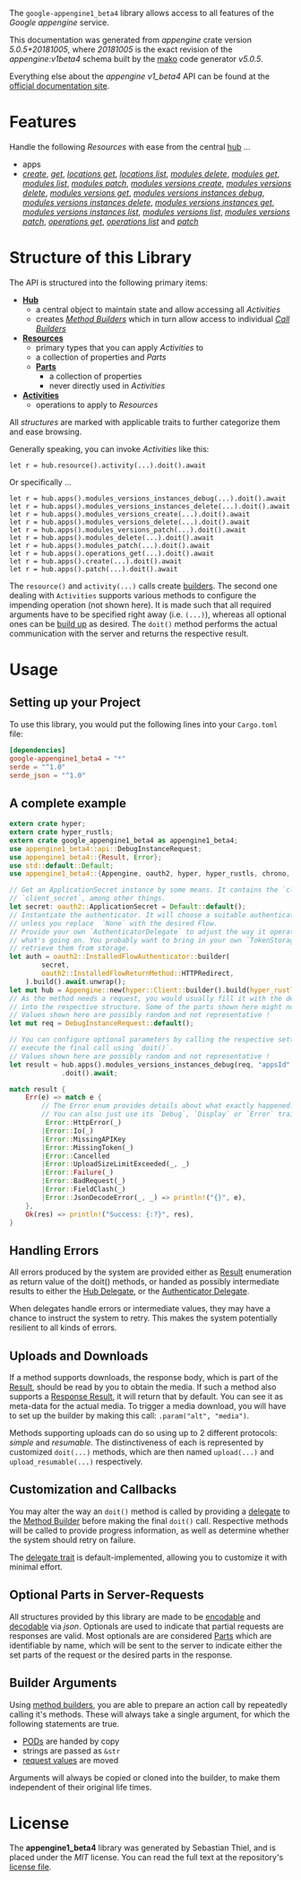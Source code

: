 <!---
DO NOT EDIT !
This file was generated automatically from 'src/generator/templates/api/README.md.mako'
DO NOT EDIT !
-->
The `google-appengine1_beta4` library allows access to all features of the *Google appengine* service.

This documentation was generated from *appengine* crate version *5.0.5+20181005*, where *20181005* is the exact revision of the *appengine:v1beta4* schema built by the [mako](http://www.makotemplates.org/) code generator *v5.0.5*.

Everything else about the *appengine* *v1_beta4* API can be found at the
[official documentation site](https://cloud.google.com/appengine/docs/admin-api/).
# Features

Handle the following *Resources* with ease from the central [hub](https://docs.rs/google-appengine1_beta4/5.0.5+20181005/google_appengine1_beta4/Appengine) ... 

* apps
 * [*create*](https://docs.rs/google-appengine1_beta4/5.0.5+20181005/google_appengine1_beta4/api::AppCreateCall), [*get*](https://docs.rs/google-appengine1_beta4/5.0.5+20181005/google_appengine1_beta4/api::AppGetCall), [*locations get*](https://docs.rs/google-appengine1_beta4/5.0.5+20181005/google_appengine1_beta4/api::AppLocationGetCall), [*locations list*](https://docs.rs/google-appengine1_beta4/5.0.5+20181005/google_appengine1_beta4/api::AppLocationListCall), [*modules delete*](https://docs.rs/google-appengine1_beta4/5.0.5+20181005/google_appengine1_beta4/api::AppModuleDeleteCall), [*modules get*](https://docs.rs/google-appengine1_beta4/5.0.5+20181005/google_appengine1_beta4/api::AppModuleGetCall), [*modules list*](https://docs.rs/google-appengine1_beta4/5.0.5+20181005/google_appengine1_beta4/api::AppModuleListCall), [*modules patch*](https://docs.rs/google-appengine1_beta4/5.0.5+20181005/google_appengine1_beta4/api::AppModulePatchCall), [*modules versions create*](https://docs.rs/google-appengine1_beta4/5.0.5+20181005/google_appengine1_beta4/api::AppModuleVersionCreateCall), [*modules versions delete*](https://docs.rs/google-appengine1_beta4/5.0.5+20181005/google_appengine1_beta4/api::AppModuleVersionDeleteCall), [*modules versions get*](https://docs.rs/google-appengine1_beta4/5.0.5+20181005/google_appengine1_beta4/api::AppModuleVersionGetCall), [*modules versions instances debug*](https://docs.rs/google-appengine1_beta4/5.0.5+20181005/google_appengine1_beta4/api::AppModuleVersionInstanceDebugCall), [*modules versions instances delete*](https://docs.rs/google-appengine1_beta4/5.0.5+20181005/google_appengine1_beta4/api::AppModuleVersionInstanceDeleteCall), [*modules versions instances get*](https://docs.rs/google-appengine1_beta4/5.0.5+20181005/google_appengine1_beta4/api::AppModuleVersionInstanceGetCall), [*modules versions instances list*](https://docs.rs/google-appengine1_beta4/5.0.5+20181005/google_appengine1_beta4/api::AppModuleVersionInstanceListCall), [*modules versions list*](https://docs.rs/google-appengine1_beta4/5.0.5+20181005/google_appengine1_beta4/api::AppModuleVersionListCall), [*modules versions patch*](https://docs.rs/google-appengine1_beta4/5.0.5+20181005/google_appengine1_beta4/api::AppModuleVersionPatchCall), [*operations get*](https://docs.rs/google-appengine1_beta4/5.0.5+20181005/google_appengine1_beta4/api::AppOperationGetCall), [*operations list*](https://docs.rs/google-appengine1_beta4/5.0.5+20181005/google_appengine1_beta4/api::AppOperationListCall) and [*patch*](https://docs.rs/google-appengine1_beta4/5.0.5+20181005/google_appengine1_beta4/api::AppPatchCall)




# Structure of this Library

The API is structured into the following primary items:

* **[Hub](https://docs.rs/google-appengine1_beta4/5.0.5+20181005/google_appengine1_beta4/Appengine)**
    * a central object to maintain state and allow accessing all *Activities*
    * creates [*Method Builders*](https://docs.rs/google-appengine1_beta4/5.0.5+20181005/google_appengine1_beta4/client::MethodsBuilder) which in turn
      allow access to individual [*Call Builders*](https://docs.rs/google-appengine1_beta4/5.0.5+20181005/google_appengine1_beta4/client::CallBuilder)
* **[Resources](https://docs.rs/google-appengine1_beta4/5.0.5+20181005/google_appengine1_beta4/client::Resource)**
    * primary types that you can apply *Activities* to
    * a collection of properties and *Parts*
    * **[Parts](https://docs.rs/google-appengine1_beta4/5.0.5+20181005/google_appengine1_beta4/client::Part)**
        * a collection of properties
        * never directly used in *Activities*
* **[Activities](https://docs.rs/google-appengine1_beta4/5.0.5+20181005/google_appengine1_beta4/client::CallBuilder)**
    * operations to apply to *Resources*

All *structures* are marked with applicable traits to further categorize them and ease browsing.

Generally speaking, you can invoke *Activities* like this:

```Rust,ignore
let r = hub.resource().activity(...).doit().await
```

Or specifically ...

```ignore
let r = hub.apps().modules_versions_instances_debug(...).doit().await
let r = hub.apps().modules_versions_instances_delete(...).doit().await
let r = hub.apps().modules_versions_create(...).doit().await
let r = hub.apps().modules_versions_delete(...).doit().await
let r = hub.apps().modules_versions_patch(...).doit().await
let r = hub.apps().modules_delete(...).doit().await
let r = hub.apps().modules_patch(...).doit().await
let r = hub.apps().operations_get(...).doit().await
let r = hub.apps().create(...).doit().await
let r = hub.apps().patch(...).doit().await
```

The `resource()` and `activity(...)` calls create [builders][builder-pattern]. The second one dealing with `Activities` 
supports various methods to configure the impending operation (not shown here). It is made such that all required arguments have to be 
specified right away (i.e. `(...)`), whereas all optional ones can be [build up][builder-pattern] as desired.
The `doit()` method performs the actual communication with the server and returns the respective result.

# Usage

## Setting up your Project

To use this library, you would put the following lines into your `Cargo.toml` file:

```toml
[dependencies]
google-appengine1_beta4 = "*"
serde = "^1.0"
serde_json = "^1.0"
```

## A complete example

```Rust
extern crate hyper;
extern crate hyper_rustls;
extern crate google_appengine1_beta4 as appengine1_beta4;
use appengine1_beta4::api::DebugInstanceRequest;
use appengine1_beta4::{Result, Error};
use std::default::Default;
use appengine1_beta4::{Appengine, oauth2, hyper, hyper_rustls, chrono, FieldMask};

// Get an ApplicationSecret instance by some means. It contains the `client_id` and 
// `client_secret`, among other things.
let secret: oauth2::ApplicationSecret = Default::default();
// Instantiate the authenticator. It will choose a suitable authentication flow for you, 
// unless you replace  `None` with the desired Flow.
// Provide your own `AuthenticatorDelegate` to adjust the way it operates and get feedback about 
// what's going on. You probably want to bring in your own `TokenStorage` to persist tokens and
// retrieve them from storage.
let auth = oauth2::InstalledFlowAuthenticator::builder(
        secret,
        oauth2::InstalledFlowReturnMethod::HTTPRedirect,
    ).build().await.unwrap();
let mut hub = Appengine::new(hyper::Client::builder().build(hyper_rustls::HttpsConnectorBuilder::new().with_native_roots().unwrap().https_or_http().enable_http1().build()), auth);
// As the method needs a request, you would usually fill it with the desired information
// into the respective structure. Some of the parts shown here might not be applicable !
// Values shown here are possibly random and not representative !
let mut req = DebugInstanceRequest::default();

// You can configure optional parameters by calling the respective setters at will, and
// execute the final call using `doit()`.
// Values shown here are possibly random and not representative !
let result = hub.apps().modules_versions_instances_debug(req, "appsId", "modulesId", "versionsId", "instancesId")
             .doit().await;

match result {
    Err(e) => match e {
        // The Error enum provides details about what exactly happened.
        // You can also just use its `Debug`, `Display` or `Error` traits
         Error::HttpError(_)
        |Error::Io(_)
        |Error::MissingAPIKey
        |Error::MissingToken(_)
        |Error::Cancelled
        |Error::UploadSizeLimitExceeded(_, _)
        |Error::Failure(_)
        |Error::BadRequest(_)
        |Error::FieldClash(_)
        |Error::JsonDecodeError(_, _) => println!("{}", e),
    },
    Ok(res) => println!("Success: {:?}", res),
}

```
## Handling Errors

All errors produced by the system are provided either as [Result](https://docs.rs/google-appengine1_beta4/5.0.5+20181005/google_appengine1_beta4/client::Result) enumeration as return value of
the doit() methods, or handed as possibly intermediate results to either the 
[Hub Delegate](https://docs.rs/google-appengine1_beta4/5.0.5+20181005/google_appengine1_beta4/client::Delegate), or the [Authenticator Delegate](https://docs.rs/yup-oauth2/*/yup_oauth2/trait.AuthenticatorDelegate.html).

When delegates handle errors or intermediate values, they may have a chance to instruct the system to retry. This 
makes the system potentially resilient to all kinds of errors.

## Uploads and Downloads
If a method supports downloads, the response body, which is part of the [Result](https://docs.rs/google-appengine1_beta4/5.0.5+20181005/google_appengine1_beta4/client::Result), should be
read by you to obtain the media.
If such a method also supports a [Response Result](https://docs.rs/google-appengine1_beta4/5.0.5+20181005/google_appengine1_beta4/client::ResponseResult), it will return that by default.
You can see it as meta-data for the actual media. To trigger a media download, you will have to set up the builder by making
this call: `.param("alt", "media")`.

Methods supporting uploads can do so using up to 2 different protocols: 
*simple* and *resumable*. The distinctiveness of each is represented by customized 
`doit(...)` methods, which are then named `upload(...)` and `upload_resumable(...)` respectively.

## Customization and Callbacks

You may alter the way an `doit()` method is called by providing a [delegate](https://docs.rs/google-appengine1_beta4/5.0.5+20181005/google_appengine1_beta4/client::Delegate) to the 
[Method Builder](https://docs.rs/google-appengine1_beta4/5.0.5+20181005/google_appengine1_beta4/client::CallBuilder) before making the final `doit()` call. 
Respective methods will be called to provide progress information, as well as determine whether the system should 
retry on failure.

The [delegate trait](https://docs.rs/google-appengine1_beta4/5.0.5+20181005/google_appengine1_beta4/client::Delegate) is default-implemented, allowing you to customize it with minimal effort.

## Optional Parts in Server-Requests

All structures provided by this library are made to be [encodable](https://docs.rs/google-appengine1_beta4/5.0.5+20181005/google_appengine1_beta4/client::RequestValue) and 
[decodable](https://docs.rs/google-appengine1_beta4/5.0.5+20181005/google_appengine1_beta4/client::ResponseResult) via *json*. Optionals are used to indicate that partial requests are responses 
are valid.
Most optionals are are considered [Parts](https://docs.rs/google-appengine1_beta4/5.0.5+20181005/google_appengine1_beta4/client::Part) which are identifiable by name, which will be sent to 
the server to indicate either the set parts of the request or the desired parts in the response.

## Builder Arguments

Using [method builders](https://docs.rs/google-appengine1_beta4/5.0.5+20181005/google_appengine1_beta4/client::CallBuilder), you are able to prepare an action call by repeatedly calling it's methods.
These will always take a single argument, for which the following statements are true.

* [PODs][wiki-pod] are handed by copy
* strings are passed as `&str`
* [request values](https://docs.rs/google-appengine1_beta4/5.0.5+20181005/google_appengine1_beta4/client::RequestValue) are moved

Arguments will always be copied or cloned into the builder, to make them independent of their original life times.

[wiki-pod]: http://en.wikipedia.org/wiki/Plain_old_data_structure
[builder-pattern]: http://en.wikipedia.org/wiki/Builder_pattern
[google-go-api]: https://github.com/google/google-api-go-client

# License
The **appengine1_beta4** library was generated by Sebastian Thiel, and is placed 
under the *MIT* license.
You can read the full text at the repository's [license file][repo-license].

[repo-license]: https://github.com/Byron/google-apis-rsblob/main/LICENSE.md


